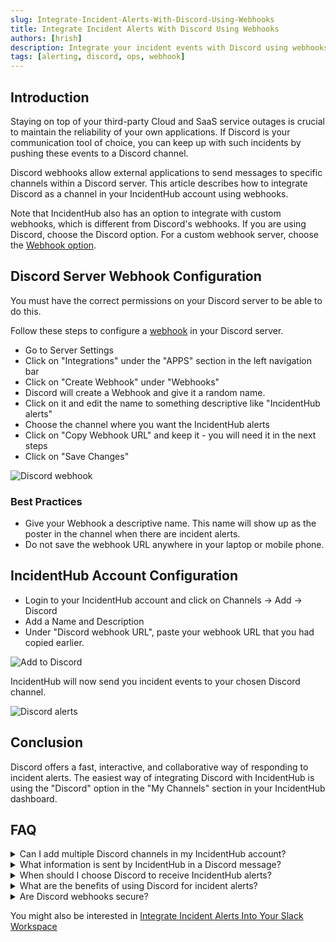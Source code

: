 ```yaml
---
slug: Integrate-Incident-Alerts-With-Discord-Using-Webhooks
title: Integrate Incident Alerts With Discord Using Webhooks
authors: [hrish]
description: Integrate your incident events with Discord using webhooks. Receive IncidentHub alerts directly in your Discord channel.
tags: [alerting, discord, ops, webhook]
---
```


<head>
<meta property="og:image" data-rh="true" content="https://storage.googleapis.com/ihub-static-storage/blog/discord.jpg" />
<meta name="twitter:image" data-rh="true" content="https://storage.googleapis.com/ihub-static-storage/blog/discord.jpg" />
</head>

## Introduction

Staying on top of your third-party Cloud and SaaS service outages is crucial to maintain the reliability of your own applications.
If Discord is your communication tool of choice, you can keep up with such incidents by pushing these events to a Discord channel.

Discord webhooks allow external applications to send messages to specific channels within a Discord server. This article describes how
to integrate Discord as a channel in your IncidentHub account using webhooks.

Note that IncidentHub also has an option to integrate with custom webhooks, which is different from Discord's webhooks. If you are using
Discord, choose the Discord option. For a custom webhook server, choose the
[Webhook option](https://docs.incidenthub.cloud/welcome-to-the-incidenthub-documentation/channels/webhook-integration).

## Discord Server Webhook Configuration

You must have the correct permissions on your Discord server to be able to do this.
<!-- truncate -->
Follow these steps to configure a [webhook](https://discord.com/developers/docs/resources/webhook) in your Discord server.

- Go to Server Settings
- Click on "Integrations" under the "APPS" section in the left navigation bar
- Click on "Create Webhook" under "Webhooks"
- Discord will create a Webhook and give it a random name.
- Click on it and edit the name to something descriptive like "IncidentHub alerts"
- Choose the channel where you want the IncidentHub alerts
- Click on "Copy Webhook URL" and keep it - you will need it in the next steps
- Click on "Save Changes"

![Discord webhook](/img/discord-webhook.png)

### Best Practices

- Give your Webhook a descriptive name. This name will show up as the poster in the channel when there are incident alerts.
- Do not save the webhook URL anywhere in your laptop or mobile phone.

## IncidentHub Account Configuration

- Login to your IncidentHub account and click on Channels -> Add -> Discord
- Add a Name and Description
- Under "Discord webhook URL", paste your webhook URL that you had copied earlier.

![Add to Discord](/img/add-to-discord.png)

IncidentHub will now send you incident events to your chosen Discord channel.

![Discord alerts](/img/discord-alerts.png)

## Conclusion

Discord offers a fast, interactive, and collaborative way of responding to incident alerts. The easiest way of integrating Discord with IncidentHub is
using the "Discord" option in the "My Channels" section in your IncidentHub dashboard.

## FAQ

<details>
<summary>Can I add multiple Discord channels in my IncidentHub account?</summary>
<p>
Yes. You can add multiple Discord channels to your IncidentHub account. The number of channels is only limited by your subscription plan.
</p>
</details>
<details>
<summary>What information is sent by IncidentHub in a Discord message?</summary>
<p>
IncidentHub sends all the important details of the incident - title, the last updated date and time of the incident, and a summary of the incident.
It also includes a link to the service's status page and a link to the incident itself on the service's status page.
</p>
</details>
<details>
<summary>When should I choose Discord to receive IncidentHub alerts?</summary>
<p>
You can choose Discord to receive alerts if it's the primary means of communication with your team. 
</p>
</details>
<details>
<summary>What are the benefits of using Discord for incident alerts?</summary>
<p>
Discord is a popular means of communication between team members. It offers real-time notifications, whether you are on a desktop or a mobile phone.
You can directly forward incident event messages to other team members and create threads and tag people. These features enable quicker response times and
better team co-ordination compared to other channels like email.
</p>
</details>
<details>
<summary>Are Discord webhooks secure?</summary>
<p>
Discord webhooks have a secret token embedded in the webhook URL. IncidentHub stores this URL in an encrypted form so it is not accessible to anyone. 
However, you should ensure that you do not copy or store the webhook URL anywhere in your laptop or mobile phone in the process of configuring the webhook.
</p>
</details>

You might also be interested in [Integrate Incident Alerts Into Your Slack Workspace](/Integrate-Incident-Alerts-Into-Your-Slack-Workspace)
